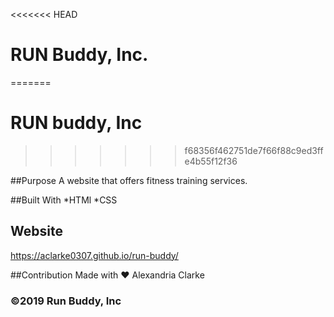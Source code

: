 <<<<<<< HEAD
# RUN Buddy, Inc.
=======
# RUN buddy, Inc
>>>>>>> f68356f462751de7f66f88c9ed3ffe4b55f12f36

##Purpose
A website that offers fitness training services.

##Built With
*HTMl
*CSS

## Website
https://aclarke0307.github.io/run-buddy/

##Contribution
Made with ❤️ Alexandria Clarke 

### ©️2019 Run Buddy, Inc 
